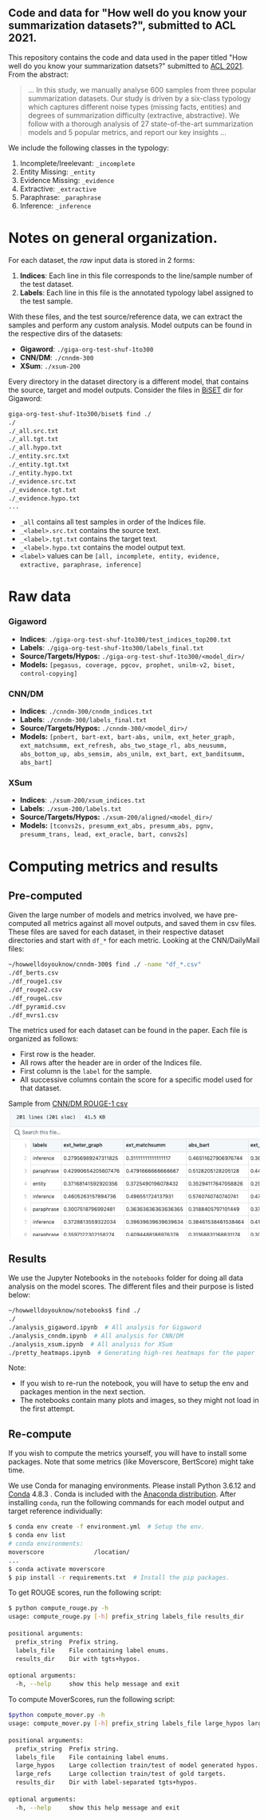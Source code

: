 Code and data for "How well do you know your summarization datasets?", submitted to ACL 2021.
---

This repository contains the code and data used in the paper titled "How well do you know your summarization datsets?" submitted to [ACL 2021](https://2021.aclweb.org/calls/papers/). From the abstract:
> ... In this study, we manually analyse 600 samples from three popular summarization datasets. Our study is driven by a six-class typology which captures different noise types (missing facts, entities) and degrees of summarization difficulty (extractive, abstractive). We follow with a thorough analysis of 27 state-of-the-art summarization models and 5 popular metrics, and report our key insights ...

We include the following classes in the typology:
1. Incomplete/Ireelevant: `_incomplete`
2. Entity Missing: `_entity`
3. Evidence Missing: `_evidence`
4. Extractive: `_extractive`
5. Paraphrase: `_paraphrase`
6. Inference: `_inference`

# Notes on general organization.
For each dataset, the *raw* input data is stored in 2 forms:
1. **Indices**: Each line in this file corresponds to the line/sample number of the test dataset.
2. **Labels**: Each line in this file is the annotated typology label assigned to the test sample.

With these files, and the test source/reference data, we can extract the samples and perform any custom analysis. Model outputs can be found in the respective dirs of the datasets:
* **Gigaword**: `./giga-org-test-shuf-1to300`
* **CNN/DM**: `./cnndm-300`
* **XSum**: `./xsum-200`

Every directory in the dataset directory is a different model, that contains the source, target and model outputs. Consider the files in [BiSET](https://www.aclweb.org/anthology/P19-1207/) dir for Gigaword:
```bash
giga-org-test-shuf-1to300/biset$ find ./
./
./_all.src.txt
./_all.tgt.txt
./_all.hypo.txt
./_entity.src.txt
./_entity.tgt.txt
./_entity.hypo.txt
./_evidence.src.txt
./_evidence.tgt.txt
./_evidence.hypo.txt
...
```
* `_all` contains all test samples in order of the Indices file.
* `_<label>.src.txt` contains the source text.
* `_<label>.tgt.txt` contains the target text.
* `_<label>.hypo.txt` contains the model output text.
* `<label>` values can be `[all, incomplete, entity, evidence, extractive, paraphrase, inference]`


# Raw data
### Gigaword
* **Indices**: `./giga-org-test-shuf-1to300/test_indices_top200.txt`
* **Labels**: `./giga-org-test-shuf-1to300/labels_final.txt`
* **Source/Targets/Hypos:** `./giga-org-test-shuf-1to300/<model_dir>/`
* **Models:** `[pegasus, coverage, pgcov, prophet, unilm-v2, biset, control-copying]`

### CNN/DM
* **Indices**: `./cnndm-300/cnndm_indices.txt`
* **Labels**: `./cnndm-300/labels_final.txt`
* **Source/Targets/Hypos:** `./cnndm-300/<model_dir>/`
* **Models:** `[pnbert, bart-ext, bart-abs, unilm, ext_heter_graph, ext_matchsumm, ext_refresh, abs_two_stage_rl, abs_neusumm, abs_bottom_up, abs_semsim, abs_unilm, ext_bart, ext_banditsumm, abs_bart]`

### XSum
* **Indices**: `./xsum-200/xsum_indices.txt`
* **Labels**: `./xsum-200/labels.txt`
* **Source/Targets/Hypos:** `./xsum-200/aligned/<model_dir>/`
* **Models:** `[tconvs2s, presumm_ext_abs, presumm_abs, pgnv, presumm_trans, lead, ext_oracle, bart, convs2s]`

# Computing metrics and results
## Pre-computed
Given the large number of models and metrics involved, we have pre-computed all metrics against all movel outputs, and saved them in csv files. These files are saved for each dataset, in their respective dataset directories and start with `df_*` for each metric. Looking at the CNN/DailyMail files:
```bash
~/howwelldoyouknow/cnndm-300$ find ./ -name "df_*.csv"
./df_berts.csv
./df_rouge1.csv
./df_rouge2.csv
./df_rougeL.csv
./df_pyramid.csv
./df_mvrs1.csv
```

The metrics used for each dataset can be found in the paper. Each file is organized as follows:
* First row is the header.
* All rows after the header are in order of the Indices file.
* First column is the `label` for the sample.
* All successive columns contain the score for a specific model used for that dataset.

Sample from [CNN/DM ROUGE-1 csv](https://github.com/anonymous-6502/howwelldoyouknow/blob/master/cnndm-300/df_rouge1.csv)
![sample scores csv](./sample_scores_csv.png)

## Results
We use the Jupyter Notebooks in the `notebooks` folder for doing all data analysis on the model scores. The different files and their purpose is listed below:
```bash
~/howwelldoyouknow/notebooks$ find ./
./
./analysis_gigaword.ipynb  # All analysis for Gigaword
./analysis_cnndm.ipynb  # All analysis for CNN/DM
./analysis_xsum.ipynb  # All analysis for XSum
./pretty_heatmaps.ipynb  # Generating high-res heatmaps for the paper
```
Note:
* If you wish to re-run the notebook, you will have to setup the env and packages mention in the next section.
* The notebooks contain many plots and images, so they might not load in the first attempt.

## Re-compute
If you wish to compute the metrics yourself, you will have to install some packages. Note that some metrics (like Moverscore, BertScore) might take time.

We use Conda for managing environments. Please install Python 3.6.12 and [Conda](https://docs.conda.io/projects/conda/en/latest/index.html) 4.8.3 . Conda is included with the [Anaconda distribution](https://www.anaconda.com/products/individual). After installing `conda`, run the following commands for each model output and target reference individually:
```bash
$ conda env create -f environment.yml  # Setup the env.
$ conda env list
# conda environments:
moverscore              /location/
...
$ conda activate moverscore
$ pip install -r requirements.txt  # Install the pip packages.
```

To get ROUGE scores, run the following script:
```bash
$ python compute_rouge.py -h
usage: compute_rouge.py [-h] prefix_string labels_file results_dir

positional arguments:
  prefix_string  Prefix string.
  labels_file    File containing label enums.
  results_dir    Dir with tgts+hypos.

optional arguments:
  -h, --help     show this help message and exit
```

To compute MoverScores, run the following script:
```bash
$python compute_mover.py -h
usage: compute_mover.py [-h] prefix_string labels_file large_hypos large_refs results_dir

positional arguments:
  prefix_string  Prefix string.
  labels_file    File containing label enums.
  large_hypos    Large collection train/test of model generated hypos.
  large_refs     Large collection train/test of gold targets.
  results_dir    Dir with label-separated tgts+hypos.
  
optional arguments:
  -h, --help     show this help message and exit
```
